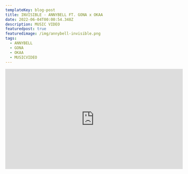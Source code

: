 ```yaml
---
templateKey: blog-post
title: INVISIBLE - ANNYBELL FT. GONA x OKAA
date: 2022-06-04T00:00:54.348Z
description: MUSIC VIDEO
featuredpost: true
featuredimage: /img/annybell-invisible.png
tags:
  - ANNYBELL
  - GONA
  - OKAA
  - MUSICVIDEO
---
```

<iframe width="560" height="315" src="https://www.youtube.com/embed/C0P7ZngGT8A" title="YouTube video player" frameborder="0" allow="accelerometer; autoplay; clipboard-write; encrypted-media; gyroscope; picture-in-picture" allowfullscreen></iframe>